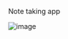 Note taking app 

![image](https://github.com/user-attachments/assets/3865b082-9c75-441c-9dbb-90ee45f914e8)

